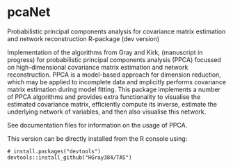 # pcaNet
Probabilistic principal components analysis for covariance matrix estimation and network reconstruction R-package (dev version)

Implementation of the algorithms from Gray and Kirk, (manuscript in progress) for probabilistic principal components 
analysis (PPCA) focussed on high-dimensional covariance matrix estimation and network reconstruction. PPCA
is a model-based approach for dimension reduction, which may be applied to incomplete data and implicitly performs 
covariance matrix estimation during model fitting. This package implements a number of PPCA algorithms and
provides extra functionality to visualise the estimated covariance matrix, efficiently compute its inverse, estimate
the underlying network of variables, and then also visualise this network.

See documentation files for information on the usage of PPCA.

This version can be directly installed from the R console using:

```
# install.packages("devtools")
devtools::install_github("HGray384/TAS")
```
